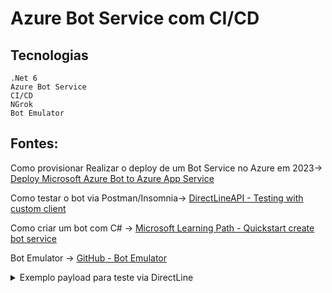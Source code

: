 # Azure Bot Service com CI/CD

## Tecnologias

```
.Net 6
Azure Bot Service
CI/CD
NGrok
Bot Emulator
```
## Fontes: 
Como provisionar Realizar o deploy de um Bot Service no Azure em 2023-> [Deploy Microsoft Azure Bot to Azure App Service](https://www.youtube.com/watch?v=5VnvGXMBnZI)

Como testar o bot via Postman/Insomnia-> [DirectLineAPI - Testing with custom client](https://thewebspark.com/2018/04/15/directlineapi-testing-with-custom-client-and-postman-microsoft-bot-framework/)

Como criar um bot com C# -> [Microsoft Learning Path - Quickstart create bot service](https://learn.microsoft.com/pt-br/azure/bot-service/bot-service-quickstart-create-bot?view=azure-bot-service-4.0&tabs=csharp%2Cvs)

Bot Emulator -> [GitHub - Bot Emulator](https://github.com/microsoft/BotFramework-Emulator)
<details>

<summary>Exemplo payload para teste via DirectLine</summary>

  
1 - POST https://directline.botframework.com/v3/directline/conversations
```json
{
	"Message": ""
}
```
  
Resposta
```json
{
	"conversationId": "2dGb9y2jKNSLrCzfvLwj6B-br",
	"token": "eyJhbGciOiJSUzI1NiIsImtpZCI6IkJZM1pKV3ViOGJIeVdpcTJIaDJVNllFR2oySSIsIng1dCI6IkJZM1pKV3ViOGJIeVdpcTJIaDJVNllFR2oySSIsInR5cCI6IkpXVCJ9.eyJib3QiOiJCb3RBenVsVGVzdGUiLCJzaXRlIjoiQkc5UGI5djVlSVUiLCJjb252IjoiMmRHYjl5MmpLTlNMckN6ZnZMd2o2Qi1iciIsIm5iZiI6MTY4NzMwNjI4NiwiZXhwIjoxNjg3MzA5ODg2LCJpc3MiOiJodHRwczovL2RpcmVjdGxpbmUuYm90ZnJhbWV3b3JrLmNvbS8iLCJhdWQiOiJodHRwczovL2RpcmVjdGxpbmUuYm90ZnJhbWV3b3JrLmNvbS8ifQ.YzEtp073ARDE9qnmqADVXwA5na0dSTjNljg8Juwksnrf3ACCsok-49JamkKLC1ASi5h7zZ1osSf-ijSWshq5Dc1VEWC20AisvU4cM7IJbi8ttuGmr1MU0Gs4h_S7q4uhPYqGwPYVYB8BgMP-ogjE6yBLWzrhS7Tc40DQAjnH-t1ECRqkInXex1ZhXD0OALvyKzH-7aMFR_Yh2PEDefWP65TE9eoz61Bi5yPNA0Ex5q4cKXK62Ec_mmXfhRvF6y68xFUvengh-6DkKzsDu_Uos5h5zJbiZm6vTXXxDY4TkMaFGHhAcahzZ8bHh74w_ief634cJwInyEGYKtDZ4Ub6gw",
	"expires_in": 3600,
	"streamUrl": "wss://directline.botframework.com/v3/directline/conversations/2dGb9y2jKNSLrCzfvLwj6B-br/stream?watermark=-&t=eyJhbGciOiJSUzI1NiIsImtpZCI6IkJZM1pKV3ViOGJIeVdpcTJIaDJVNllFR2oySSIsIng1dCI6IkJZM1pKV3ViOGJIeVdpcTJIaDJVNllFR2oySSIsInR5cCI6IkpXVCJ9.eyJib3QiOiJCb3RBenVsVGVzdGUiLCJzaXRlIjoiQkc5UGI5djVlSVUiLCJjb252IjoiMmRHYjl5MmpLTlNMckN6ZnZMd2o2Qi1iciIsIm5iZiI6MTY4NzMwNjI4NiwiZXhwIjoxNjg3MzA2MzQ2LCJpc3MiOiJodHRwczovL2RpcmVjdGxpbmUuYm90ZnJhbWV3b3JrLmNvbS8iLCJhdWQiOiJodHRwczovL2RpcmVjdGxpbmUuYm90ZnJhbWV3b3JrLmNvbS8ifQ.qKaCEpl0_XtnSUp0czoJCRiyt2_mSbQpBjY-mq8qoTWfBYnaPz_bSAQJjzorms2rl0PFdG_Onbq149-GtNb12MrUMoeMAHKIhETvX8Y-wWIEwXGaKeft0_dwMLodF_uXOz7lcv5K1ou_p1vEWFoy6J0T5LuH3GvsH2h5gbDM1WfMee4m86feqWbSPPd7ugpV7k58a3TPuKzUrmTQbrzi1QS4Sc5d6NHBVY31aHP6B2qVBwh5v_mzT5H7LshEyk_Og5RaI9K4u0wg65tyCizGDAUDC2pRiWk3PenWxAv4JYBNcztLu4g3MMKxa_3yrjqGKJjlC9IGsUSZ0qe8VraTJg",
	"referenceGrammarId": "11a3d88f-bcfb-195e-ba4c-a2a0bb2b8924"
}
```  

2 - POST https://directline.botframework.com/v3/directline/conversations/IVCpaSiSE8JLNEuZ5Mb1Xk-us/activities
```json
{
	"type":"Teste",
	"from": {
			"id":"The Web Spark"
	},
	"text":"create a note"
}
```
  
Resposta
```json
{
	"id": "IVCpaSiSE8JLNEuZ5Mb1Xk-us|0000004"
}
```

 3 - GET https://directline.botframework.com/v3/directline/conversations/IVCpaSiSE8JLNEuZ5Mb1Xk-us/activities
  
Resposta
```json
{
	"activities": [
		{
			"type": "message",
			"id": "IVCpaSiSE8JLNEuZ5Mb1Xk-us|0000000",
			"timestamp": "2023-06-21T00:23:31.9078112Z",
			"channelId": "directline",
			"from": {
				"id": "BotAzulTeste",
				"name": "BotAzulTeste"
			},
			"conversation": {
				"id": "IVCpaSiSE8JLNEuZ5Mb1Xk-us"
			},
			"attachmentLayout": "list",
			"speak": "Welcome to Bot Framework!",
			"inputHint": "acceptingInput",
			"attachments": [
				{
					"contentType": "application/vnd.microsoft.card.adaptive",
					"content": {
						"$schema": "http://adaptivecards.io/schemas/adaptive-card.json",
						"type": "AdaptiveCard",
						"version": "1.0",
						"body": [
							{
								"type": "Image",
								"url": "https://encrypted-tbn0.gstatic.com/images?q=tbn:ANd9GcQtB3AwMUeNoq4gUBGe6Ocj8kyh3bXa9ZbV7u1fVKQoyKFHdkqU",
								"size": "stretch"
							},
							{
								"type": "TextBlock",
								"spacing": "medium",
								"size": "default",
								"weight": "bolder",
								"text": "Welcome to Bot Framework!",
								"wrap": true,
								"maxLines": 0
							},
							{
								"type": "TextBlock",
								"size": "default",
								"isSubtle": true,
								"text": "Now that you have successfully run your bot, follow the links in this Adaptive Card to expand your knowledge of Bot Framework.",
								"wrap": true,
								"maxLines": 0
							}
						],
						"actions": [
							{
								"type": "Action.OpenUrl",
								"title": "Get an overview",
								"url": "https://docs.microsoft.com/en-us/azure/bot-service/?view=azure-bot-service-4.0"
							},
							{
								"type": "Action.OpenUrl",
								"title": "Ask a question",
								"url": "https://stackoverflow.com/questions/tagged/botframework"
							},
							{
								"type": "Action.OpenUrl",
								"title": "Learn how to deploy",
								"url": "https://docs.microsoft.com/en-us/azure/bot-service/bot-builder-howto-deploy-azure?view=azure-bot-service-4.0"
							}
						]
					}
				}
			],
			"entities": []
		},
		{
			"type": "message",
			"id": "IVCpaSiSE8JLNEuZ5Mb1Xk-us|0000001",
			"timestamp": "2023-06-21T00:23:31.9859399Z",
			"channelId": "directline",
			"from": {
				"id": "BotAzulTeste",
				"name": "BotAzulTeste"
			},
			"conversation": {
				"id": "IVCpaSiSE8JLNEuZ5Mb1Xk-us"
			},
			"text": "NOTE: LUIS is not configured. To enable all capabilities, add 'LuisAppId', 'LuisAPIKey' and 'LuisAPIHostName' to the appsettings.json file.",
			"inputHint": "ignoringInput",
			"attachments": [],
			"entities": []
		},
		{
			"type": "message",
			"id": "IVCpaSiSE8JLNEuZ5Mb1Xk-us|0000002",
			"timestamp": "2023-06-21T00:23:32.0274226Z",
			"channelId": "directline",
			"from": {
				"id": "BotAzulTeste",
				"name": "BotAzulTeste"
			},
			"conversation": {
				"id": "IVCpaSiSE8JLNEuZ5Mb1Xk-us"
			},
			"text": "Where would you like to travel to?",
			"speak": "Where would you like to travel to?",
			"inputHint": "expectingInput",
			"attachments": [],
			"entities": []
		},
		{
			"type": "Teste",
			"id": "IVCpaSiSE8JLNEuZ5Mb1Xk-us|0000003",
			"timestamp": "2023-06-21T00:23:31.6774783Z",
			"serviceUrl": "https://directline.botframework.com/",
			"channelId": "directline",
			"from": {
				"id": "The Web Spark"
			},
			"conversation": {
				"id": "IVCpaSiSE8JLNEuZ5Mb1Xk-us"
			}
		},
		{
			"type": "Teste",
			"id": "IVCpaSiSE8JLNEuZ5Mb1Xk-us|0000004",
			"timestamp": "2023-06-21T00:23:56.6471351Z",
			"serviceUrl": "https://directline.botframework.com/",
			"channelId": "directline",
			"from": {
				"id": "The Web Spark"
			},
			"conversation": {
				"id": "IVCpaSiSE8JLNEuZ5Mb1Xk-us"
			},
			"text": "create a note"
		}
	],
	"watermark": "4"
}
```   
</details>
